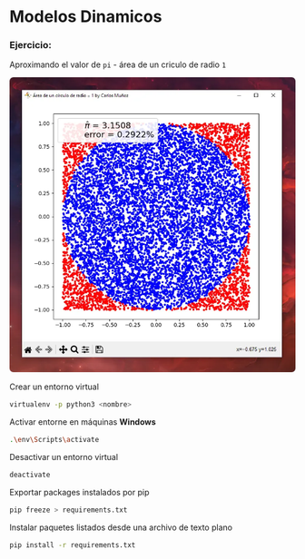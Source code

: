 # Modelos Dinamicos

### **Ejercicio:**

Aproximando el valor de `pi` - área de un criculo de radio `1`

![captura-ejercicio-python](./Screenshot%202022-11-10%20202817.webp "Captura ejercicio python - metodo Monte Carlo")

Crear un entorno virtual

```bash
virtualenv -p python3 <nombre>
```

Activar entorne en máquinas **Windows**

```bash
.\env\Scripts\activate
```
Desactivar un entorno virtual

```bash
deactivate
```

Exportar packages instalados por pip

```bash
pip freeze > requirements.txt
```

Instalar paquetes listados desde una archivo de texto plano

```bash
pip install -r requirements.txt
```
